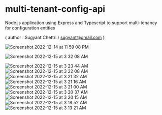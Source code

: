 # multi-tenant-config-api  
Node.js application using Express and Typescript to support multi-tenancy for configuration entities

( author : Sugyant Chettri / sugyant@gmail.com )

![Screenshot 2022-12-14 at 11 59 08 PM](https://user-images.githubusercontent.com/8246183/207646244-d055e799-4c26-4bc7-8c77-a3b4b586e494.png)

![Screenshot 2022-12-15 at 3 32 08 AM](https://user-images.githubusercontent.com/8246183/207696959-dfb1e04a-9cf4-436b-80a9-d5f90cbbe8da.png)

![Screenshot 2022-12-15 at 3 23 44 AM](https://user-images.githubusercontent.com/8246183/207696819-e56b108a-40c6-4202-b610-decb234ddf01.png)
![Screenshot 2022-12-15 at 3 22 08 AM](https://user-images.githubusercontent.com/8246183/207696828-627f4da4-c169-413a-8ccf-3967fbe14cb0.png)
![Screenshot 2022-12-15 at 3 21 32 AM](https://user-images.githubusercontent.com/8246183/207696835-22fde787-98dc-48c3-a4bb-bf1dc342d69b.png)
![Screenshot 2022-12-15 at 3 21 16 AM](https://user-images.githubusercontent.com/8246183/207696840-07fc9513-d255-4ba7-a9fa-b18e8d338f38.png)
![Screenshot 2022-12-15 at 3 21 00 AM](https://user-images.githubusercontent.com/8246183/207696843-b630128e-7435-4973-a43d-149d78685f08.png)
![Screenshot 2022-12-15 at 3 20 37 AM](https://user-images.githubusercontent.com/8246183/207696850-7106769e-c714-461e-8c39-5f60123ac211.png)
![Screenshot 2022-12-15 at 3 20 15 AM](https://user-images.githubusercontent.com/8246183/207696851-f6af9b58-5e1a-4a84-b48d-f471e8851492.png)
![Screenshot 2022-12-15 at 3 18 52 AM](https://user-images.githubusercontent.com/8246183/207696853-cd21486d-40fc-4506-aa03-acf9250ba339.png)
![Screenshot 2022-12-15 at 3 13 21 AM](https://user-images.githubusercontent.com/8246183/207696857-d09689ac-d355-47ea-a31d-b44681cc2673.png)
